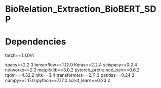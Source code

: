 # BioRelation_Extraction_BioBERT_SDP

# Dependencies
torch==1.1.0\n

spacy==2.2.3
tensorflow==1.12.0
Keras==2.2.4
scispacy==0.2.4
networkx==2.3
matplotlib==3.0.2
pytorch_pretrained_bert==0.6.2
tqdm==4.32.2
nltk==3.4
transformers==2.11.0
pandas==0.24.2
numpy==1.17.0
ipython==7.17.0
scikit_learn==0.23.2
